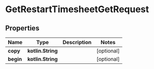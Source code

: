 
# GetRestartTimesheetGetRequest

## Properties
Name | Type | Description | Notes
------------ | ------------- | ------------- | -------------
**copy** | **kotlin.String** |  |  [optional]
**begin** | **kotlin.String** |  |  [optional]



